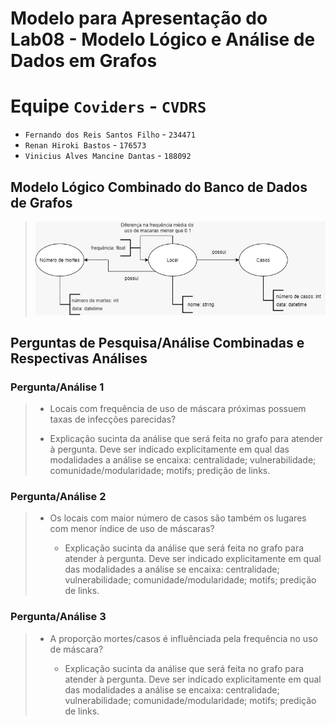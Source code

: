 # Modelo para Apresentação do Lab08 - Modelo Lógico e Análise de Dados em Grafos

# Equipe `Coviders` - `CVDRS`
* `Fernando dos Reis Santos Filho` - `234471`
* `Renan Hiroki Bastos` - `176573`
* `Vinicius Alves Mancine Dantas` - `188092`

## Modelo Lógico Combinado do Banco de Dados de Grafos
> ![Modelo Lógico de Grafos](images/modelo-logico-grafos.jpeg)

## Perguntas de Pesquisa/Análise Combinadas e Respectivas Análises
### Pergunta/Análise 1
> *  Locais com frequência de uso de máscara próximas possuem taxas de infecções parecidas?
>   
>   * Explicação sucinta da análise que será feita no grafo para atender à pergunta. Deve ser indicado explicitamente em qual das modalidades a análise se encaixa: centralidade; vulnerabilidade; comunidade/modularidade; motifs; predição de links.

### Pergunta/Análise 2
> * Os locais com maior número de casos são também os lugares com menor índice de uso de máscaras?
>   
>   * Explicação sucinta da análise que será feita no grafo para atender à pergunta. Deve ser indicado explicitamente em qual das modalidades a análise se encaixa: centralidade; vulnerabilidade; comunidade/modularidade; motifs; predição de links.

### Pergunta/Análise 3
> * A proporção mortes/casos é influênciada pela frequência no uso de máscara?
>   
>   * Explicação sucinta da análise que será feita no grafo para atender à pergunta. Deve ser indicado explicitamente em qual das modalidades a análise se encaixa: centralidade; vulnerabilidade; comunidade/modularidade; motifs; predição de links.
